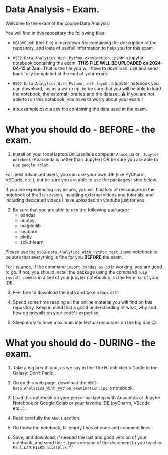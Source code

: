 # Data Analysis - Exam.


Welcome to the exam of the course Data Analysis! 


You will find in this repository the following files:

- ```README.md```: (this file) a markdown file containing the description of the repository, and losts of usefull information to help you for this exam.

- ```0502-Data_Analytics_With_Python_examination.ipynb```: a jupyter notebook containing the exam. **THIS FILE WILL BE UPLOADED on 2024-04-15 at 7am**. That is the file you will have to download, use and send back fully completed at the end of your exam.

- ```0502-Data_Analytics_With_Python_test.ipynb``` : a jupyter notebook you can download, jus as a warm up, to be sure that you will be able to load the notebook, the external libraries and the dataset. ⚠️ If you are not able to run this notebook, you have to worry about your exam !  

- iris_example.csv: a csv file containing the data used in the exam.



# What you should do - BEFORE - the exam. 

1. Install on your local laptop/UniLasalle's computer ```Anaconda``` or ``` Jupyter notebook``` (Anaconda is better than Jupyter) OR be sure you are able to use ```google colab```. 

For most advanced users, you can use your own IDE (like PyCharm, VSCode, etc.), but be sure you are able to use the packages listed below. 

If you are experiencing any issues, you will find lots of ressources in the notebook of the 1st session, including external videos and tutorials, and including decicated videos I have uploaded on youtube just for you.


2. Be sure that you are able to use the following packages:
    - pandas
    - numpy
    - matplotlib
    - seaborn
    - plotly
    - scikit-learn

Please use the ```0502-Data_Analytics_With_Python_test.ipynb``` notebook to be sure that everything is fine for you **BEFORE** the exam.

For instance, if the command `import pandas as pd` is working, you are good to go. If not, you should install the package using the command `!pip install pandas` in a cell of your jupyter notebook or in the terminal of your IDE.

3. Feel free to download the data and take a look at it.

4. Spend some time reading all the online material you will find on this repository. Keep in mind that a good understanding of what, why and how do prevails on your code's expertise. 

5. Sleep early to have maximum intellectual resources on the big day 😉.



# What you should do - DURING - the exam. 

1. Take a big breath and, as we say in the The Hitchhikker's Guide to the Galaxy: Don't Panic.

2. Go on this web page, download the ```0502-Data_Analytics_With_Python_examination.ipynb``` notebook.

3. Load this notebook on your personnal laptop with Anaconda or Jupyter Notebook or Google Colab or your favorite IDE (pyCharm, VScode etc...).

4. Read carefully the ```About``` section. 

5. Go threw the notebook, fill empty lines of code and comment lines.

6. Save, and download, if needed the last and good version of your notebook, and send the ```*.ipynb``` version of the document to you teacher ```Paul.LANTHIER@unilasalle.fr```
